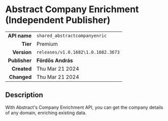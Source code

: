 # Abstract Company Enrichment (Independent Publisher)
| | |
|-:|-|
|**API name**|`shared_abstractcompanyenric`|
|**Tier**|Premium|
|**Version**|`releases/v1.0.1682\1.0.1682.3673`|
|**Publisher**|**Fördős András**|
|**Created**|Thu Mar 21 2024|
|**Changed**|Thu Mar 21 2024|

## Description
With Abstract's Company Enrichment API, you can get the company details of any domain, enriching existing data.
